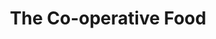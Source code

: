 ---
title: "The Co-operative Food"
url: /bristol/the-co-operative-food-memorial-road/
shop: convenience
---